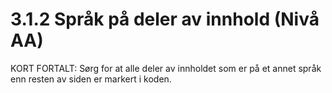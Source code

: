 # 3.1.2 Språk på deler av innhold (Nivå AA)
KORT FORTALT: Sørg for at alle deler av innholdet som er på et annet språk enn resten av siden er markert i koden.